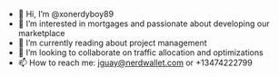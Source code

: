 - 👋 Hi, I’m @xonerdyboy89
- 👀 I’m interested in mortgages and passionate about developing our marketplace
- 🌱 I’m currently reading about project management
- 💞️ I’m looking to collaborate on traffic allocation and optimizations
- 📫 How to reach me: jguay@nerdwallet.com or +13474222799

<!---
xonerdyboy89/xonerdyboy89 is a ✨ special ✨ repository because its `README.md` (this file) appears on your GitHub profile.
You can click the Preview link to take a look at your changes.
--->
